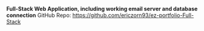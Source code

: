 **Full-Stack Web Application, including working email server and database connection**
GitHub Repo: https://github.com/ericzorn93/ez-portfolio-Full-Stack